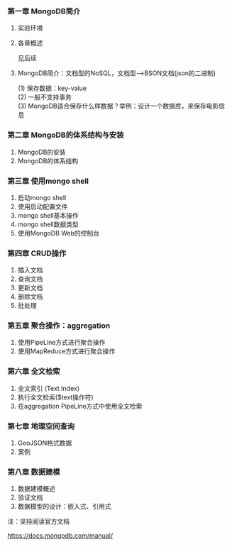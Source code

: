 ### 第一章 MongoDB简介
1. 实验环境

2. 各章概述  

    见后续
3. MongoDB简介：文档型的NoSQL，文档型-->BSON文档(json的二进制)

    (1) 保存数据：key-value  
    (2) 一般不支持事务  
    (3) MongoDB适合保存什么样数据？举例：设计一个数据库，来保存电影信息 
    


### 第二章 MongoDB的体系结构与安装
1. MongoDB的安装
2. MongoDB的体系结构

### 第三章 使用mongo shell
1. 启动mongo shell
2. 使用启动配置文件
3. mongo shell基本操作
4. mongo shell数据类型
5. 使用MongoDB Web的控制台

### 第四章 CRUD操作
1. 插入文档
2. 查询文档
3. 更新文档
4. 删除文档
5. 批处理

### 第五章 聚合操作：aggregation
1. 使用PipeLine方式进行聚合操作
2. 使用MapReduce方式进行聚合操作

### 第六章 全文检索
1. 全文索引 (Text Index)
2. 执行全文检索($text操作符)
3. 在aggregation PipeLine方式中使用全文检索

### 第七章 地理空间查询
1. GeoJSON格式数据
2. 案例

### 第八章 数据建模
1. 数据建模概述
2. 验证文档
3. 数据模型的设计：嵌入式、引用式

注：坚持阅读官方文档

https://docs.mongodb.com/manual/